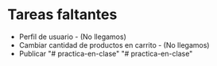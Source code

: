 # Tareas faltantes
* Perfil de usuario - (No llegamos)
* Cambiar cantidad de productos en carrito - (No llegamos)
* Publicar
"# practica-en-clase" 
"# practica-en-clase" 

